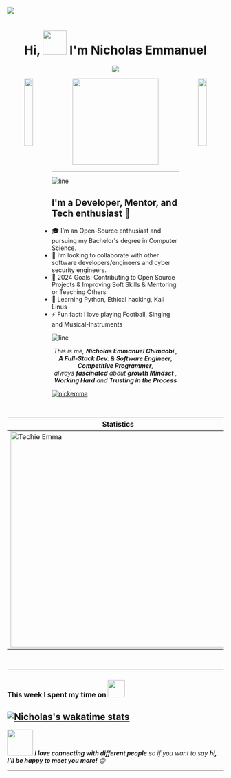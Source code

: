 ![](https://img.shields.io/badge/Microverse-blueviolet)

<h1 align="center">Hi, <img src="https://github.com/mitul3737/mitul3737/blob/main/Wave.gif" height="55px" width="55px"> I'm Nicholas Emmanuel</h1>

<p align="center">
    <img src="https://readme-typing-svg.herokuapp.com?color=E22FE4&width=380&height=45&lines=Open-Source+Enthusiast;Aspiring+Learner;Computer+Science+Undergraduate;Full+Stack+Software+Developer;Nice+To+Meet+You+All...&center=true"></a>
</p>

<p align="center">
<img align="left" src="https://user-images.githubusercontent.com/65187002/144930161-2f783401-8d27-4fdf-a2f7-cc0ba32f1f1f.gif" width="20%" style="display:inline;">
  <img src="https://github.com/thompsonemerson/thompsonemerson/raw/master/cover-thompson.png" height="200"/>
<img align="right" src="https://user-images.githubusercontent.com/65187002/144930161-2f783401-8d27-4fdf-a2f7-cc0ba32f1f1f.gif" width="20%" style="display:inline;">
</p>
<hr>

![line](./img/line.gif)

## I'm a Developer, Mentor, and Tech enthusiast 🚀

- 🎓 I’m an Open-Source enthusiast and pursuing my Bachelor's degree in Computer Science. </br>
- 👯 I’m looking to collaborate with other software developers/engineers and cyber security engineers.
- 🥅 2024 Goals: Contributing to Open Source Projects & Improving Soft Skills & Mentoring or Teaching Others
- 🌱 Learning Python, Ethical hacking, Kali Linus </br>
- ⚡ Fun fact: I love playing Football, Singing and Musical-Instruments

![line](./img/line.gif)

<p align="center">
  <em>
   This is me, <b> Nicholas Emmanuel Chimaobi </b>,
    <b>A Full-Stack Dev. & Software Engineer</b>, <b>Competitive Programmer</b>, <br>always <b>
fascinated</b>
    about
    <b>growth Mindset </b>,
    <b>Working Hard</b> and
  <b>Trusting in the Process </b>
  </em> 
  <br>
</p> 

<p align="left"> <a href="https://github.com/ryo-ma/github-profile-trophy"><img src="https://github-profile-trophy.vercel.app/?username=nickemma" alt="nickemma" /></a> </p>

<p align="center">&nbsp;
 
| Statistics |   Languages |
| ---------- | ----------- |
 | <img align="center" src="https://github-readme-stats-eight-theta.vercel.app/api?username=NickEmma&show_icons=true&theme=radical" alt="Techie Emma" width="500" /> |   <img align="center" src="https://github-readme-stats-eight-theta.vercel.app/api/top-langs/?username=NickEmma&layout=compact&langs_count=8&theme=algolia" alt="Techie Emma" width="400"/>|
</p><br>

---

### This week I spent my time on  <img src="https://media.giphy.com/media/SvQzkTQb3ZwKcj1QTO/giphy.gif" width="40">

[![Nicholas's wakatime stats](https://github-readme-stats.vercel.app/api/wakatime?username=TechieEmma&theme=radical)](https://github.com/anuraghazra/github-readme-stats)
---

<img src="https://media.giphy.com/media/LnQjpWaON8nhr21vNW/giphy.gif" width="60"> <em><b>I love connecting with different people</b> so if you want to say <b>hi, I'll be happy to meet you more!</b> 😊 </em>

---
